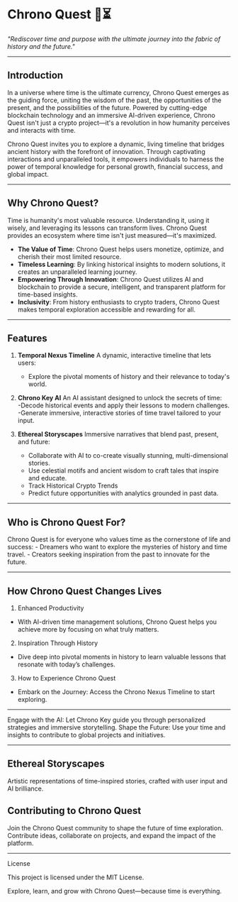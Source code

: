 # Chrono Quest 🌌⏳

*"Rediscover time and purpose with the ultimate journey into the fabric of history and the future."*

---

## **Introduction**
In a universe where time is the ultimate currency, Chrono Quest emerges as the guiding force, uniting the wisdom of the past, the opportunities of the present, and the possibilities of the future. Powered by cutting-edge blockchain technology and an immersive AI-driven experience, Chrono Quest isn't just a crypto project—it's a revolution in how humanity perceives and interacts with time.

Chrono Quest invites you to explore a dynamic, living timeline that bridges ancient history with the forefront of innovation. Through captivating interactions and unparalleled tools, it empowers individuals to harness the power of temporal knowledge for personal growth, financial success, and global impact.

---

## **Why Chrono Quest?**
Time is humanity's most valuable resource. Understanding it, using it wisely, and leveraging its lessons can transform lives. Chrono Quest provides an ecosystem where time isn't just measured—it's maximized.

- **The Value of Time**: Chrono Quest helps users monetize, optimize, and cherish their most limited resource.
- **Timeless Learning**: By linking historical insights to modern solutions, it creates an unparalleled learning journey.
- **Empowering Through Innovation**: Chrono Quest utilizes AI and blockchain to provide a secure, intelligent, and transparent platform for time-based insights.
- **Inclusivity**: From history enthusiasts to crypto traders, Chrono Quest makes temporal exploration accessible and rewarding for all.

---

## **Features**
1. **Temporal Nexus Timeline**
  A dynamic, interactive timeline that lets users:
    - Explore the pivotal moments of history and their relevance to today's world.
    
2. **Chrono Key AI**
  An AI assistant designed to unlock the secrets of time:  
    -Decode historical events and apply their lessons to modern challenges.
    -Generate immersive, interactive stories of time travel tailored to your input.

3. **Ethereal Storyscapes**
  Immersive narratives that blend past, present, and future:
    - Collaborate with AI to co-create visually stunning, multi-dimensional stories.
    - Use celestial motifs and ancient wisdom to craft tales that inspire and educate.
    - Track Historical Crypto Trends
    - Predict future opportunities with analytics grounded in past data.

---

## **Who is Chrono Quest For?**

Chrono Quest is for everyone who values time as the cornerstone of life and success:
    - Dreamers who want to explore the mysteries of history and time travel.
    - Creators seeking inspiration from the past to innovate for the future.

---

## **How Chrono Quest Changes Lives**

1. Enhanced Productivity
  - With AI-driven time management solutions, Chrono Quest helps you achieve more by focusing on what truly matters.

2. Inspiration Through History
  - Dive deep into pivotal moments in history to learn valuable lessons that resonate with today’s challenges.

3. How to Experience Chrono Quest
  - Embark on the Journey: Access the Chrono Nexus Timeline to start exploring.

---


Engage with the AI: Let Chrono Key guide you through personalized strategies and immersive storytelling.
Shape the Future: Use your time and insights to contribute to global projects and initiatives.

---

## **Ethereal Storyscapes**

Artistic representations of time-inspired stories, crafted with user input and AI brilliance.

## **Contributing to Chrono Quest**

Join the Chrono Quest community to shape the future of time exploration. Contribute ideas, collaborate on projects, and expand the impact of the platform.

---

License

This project is licensed under the MIT License.

Explore, learn, and grow with Chrono Quest—because time is everything.
